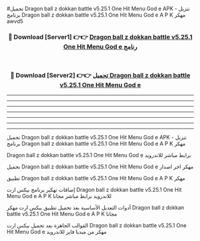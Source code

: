 #تحميل Dragon ball z dokkan battle v5.25.1 One Hit Menu God e  APK - تنزيل برنامج Dragon ball z dokkan battle v5.25.1 One Hit Menu God e  A P K مهكر awvd5 



<div align="center">
<h3>🔴 Download [Server1] 👉👉 <a href="https://apkdownload10.web.app/?title=Dragon ball z dokkan battle v5.25.1 One Hit Menu God e ">Dragon ball z dokkan battle v5.25.1 One Hit Menu God e  رنامج</a></h3><br>

<h3>🔴 Download [Server2] 👉👉 <a href="https://apkdownload10.web.app/?title=Dragon ball z dokkan battle v5.25.1 One Hit Menu God e ">تحميل Dragon ball z dokkan battle v5.25.1 One Hit Menu God e  </a></h3>
</div>


----------------------------------------------------------

----------------------------------------------------------

----------------------------------------------------------

----------------------------------------------------------

----------------------------------------------------------

----------------------------------------------------------

----------------------------------------------------------

تحميل Dragon ball z dokkan battle v5.25.1 One Hit Menu God e  APK - تنزيل برنامج Dragon ball z dokkan battle v5.25.1 One Hit Menu God e  A P K مهكر

Dragon ball z dokkan battle v5.25.1 One Hit Menu God e  برابط مباشر للاندرويد

تحميل Dragon ball z dokkan battle v5.25.1 One Hit Menu God e  مهكر اخر اصدار

تطبيق Dragon ball z dokkan battle v5.25.1 One Hit Menu God e  A P K مهكر

إضافات تهكير برنامج بيكس ارت Dragon ball z dokkan battle v5.25.1 One Hit Menu God e  A P K للاندرويد برابط مباشر مجانا

أدوات التعديل الأساسية بعد تحميل تطبيق بيكس ارت مهكر Dragon ball z dokkan battle v5.25.1 One Hit Menu God e  A P K مجانا

القوالب الجاهزة بعد تحميل بيكس ارت Dragon ball z dokkan battle v5.25.1 One Hit Menu God e  مهكر من ميديا فاير للاندرويد


